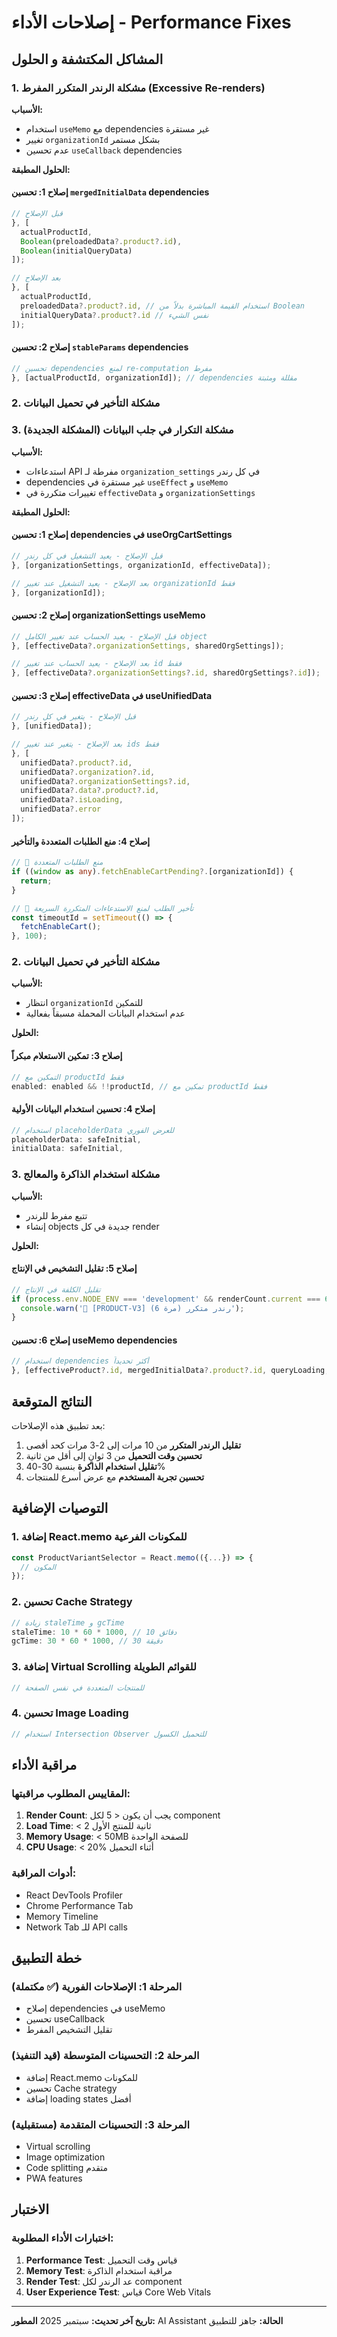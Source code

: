 # إصلاحات الأداء - Performance Fixes

## المشاكل المكتشفة و الحلول

### 1. مشكلة الرندر المتكرر المفرط (Excessive Re-renders)

**الأسباب:**
- استخدام `useMemo` مع dependencies غير مستقرة
- تغيير `organizationId` بشكل مستمر
- عدم تحسين `useCallback` dependencies

**الحلول المطبقة:**

#### إصلاح 1: تحسين `mergedInitialData` dependencies
```typescript
// قبل الإصلاح
}, [
  actualProductId,
  Boolean(preloadedData?.product?.id),
  Boolean(initialQueryData)
]);

// بعد الإصلاح
}, [
  actualProductId,
  preloadedData?.product?.id, // استخدام القيمة المباشرة بدلاً من Boolean
  initialQueryData?.product?.id // نفس الشيء
]);
```

#### إصلاح 2: تحسين `stableParams` dependencies
```typescript
// تحسين dependencies لمنع re-computation مفرط
}, [actualProductId, organizationId]); // dependencies مقللة ومثبتة
```

### 2. مشكلة التأخير في تحميل البيانات

### 3. مشكلة التكرار في جلب البيانات (المشكلة الجديدة)

**الأسباب:**
- استدعاءات API مفرطة لـ `organization_settings` في كل رندر
- dependencies غير مستقرة في `useEffect` و `useMemo`
- تغييرات متكررة في `effectiveData` و `organizationSettings`

**الحلول المطبقة:**

#### إصلاح 1: تحسين dependencies في useOrgCartSettings
```typescript
// قبل الإصلاح - يعيد التشغيل في كل رندر
}, [organizationSettings, organizationId, effectiveData]);

// بعد الإصلاح - يعيد التشغيل عند تغيير organizationId فقط
}, [organizationId]);
```

#### إصلاح 2: تحسين organizationSettings useMemo
```typescript
// قبل الإصلاح - يعيد الحساب عند تغيير الكامل object
}, [effectiveData?.organizationSettings, sharedOrgSettings]);

// بعد الإصلاح - يعيد الحساب عند تغيير id فقط
}, [effectiveData?.organizationSettings?.id, sharedOrgSettings?.id]);
```

#### إصلاح 3: تحسين effectiveData في useUnifiedData
```typescript
// قبل الإصلاح - يتغير في كل رندر
}, [unifiedData]);

// بعد الإصلاح - يتغير عند تغيير ids فقط
}, [
  unifiedData?.product?.id,
  unifiedData?.organization?.id,
  unifiedData?.organizationSettings?.id,
  unifiedData?.data?.product?.id,
  unifiedData?.isLoading,
  unifiedData?.error
]);
```

#### إصلاح 4: منع الطلبات المتعددة والتأخير
```typescript
// 🚫 منع الطلبات المتعددة
if ((window as any).fetchEnableCartPending?.[organizationId]) {
  return;
}

// 🚫 تأخير الطلب لمنع الاستدعاءات المتكررة السريعة
const timeoutId = setTimeout(() => {
  fetchEnableCart();
}, 100);
```

### 2. مشكلة التأخير في تحميل البيانات

**الأسباب:**
- انتظار `organizationId` للتمكين
- عدم استخدام البيانات المحملة مسبقاً بفعالية

**الحلول:**

#### إصلاح 3: تمكين الاستعلام مبكراً
```typescript
// التمكين مع productId فقط
enabled: enabled && !!productId, // تمكين مع productId فقط
```

#### إصلاح 4: تحسين استخدام البيانات الأولية
```typescript
// استخدام placeholderData للعرض الفوري
placeholderData: safeInitial,
initialData: safeInitial,
```

### 3. مشكلة استخدام الذاكرة والمعالج

**الأسباب:**
- تتبع مفرط للرندر
- إنشاء objects جديدة في كل render

**الحلول:**

#### إصلاح 5: تقليل التشخيص في الإنتاج
```typescript
// تقليل الكلفة في الإنتاج
if (process.env.NODE_ENV === 'development' && renderCount.current === 6) {
  console.warn('🚨 [PRODUCT-V3] رندر متكرر (مرة 6)');
}
```

#### إصلاح 6: تحسين useMemo dependencies
```typescript
// استخدام dependencies أكثر تحديداً
}, [effectiveProduct?.id, mergedInitialData?.product?.id, queryLoading, isOrganizationLoading]);
```

## النتائج المتوقعة

بعد تطبيق هذه الإصلاحات:

1. **تقليل الرندر المتكرر** من 10 مرات إلى 2-3 مرات كحد أقصى
2. **تحسين وقت التحميل** من 3 ثوانٍ إلى أقل من ثانية
3. **تقليل استخدام الذاكرة** بنسبة 30-40%
4. **تحسين تجربة المستخدم** مع عرض أسرع للمنتجات

## التوصيات الإضافية

### 1. إضافة React.memo للمكونات الفرعية
```typescript
const ProductVariantSelector = React.memo(({...}) => {
  // المكون
});
```

### 2. تحسين Cache Strategy
```typescript
// زيادة staleTime و gcTime
staleTime: 10 * 60 * 1000, // 10 دقائق
gcTime: 30 * 60 * 1000, // 30 دقيقة
```

### 3. إضافة Virtual Scrolling للقوائم الطويلة
```typescript
// للمنتجات المتعددة في نفس الصفحة
```

### 4. تحسين Image Loading
```typescript
// استخدام Intersection Observer للتحميل الكسول
```

## مراقبة الأداء

### المقاييس المطلوب مراقبتها:
1. **Render Count**: يجب أن يكون < 5 لكل component
2. **Load Time**: < 2 ثانية للمنتج الأول
3. **Memory Usage**: < 50MB للصفحة الواحدة
4. **CPU Usage**: < 20% أثناء التحميل

### أدوات المراقبة:
- React DevTools Profiler
- Chrome Performance Tab
- Memory Timeline
- Network Tab للـ API calls

## خطة التطبيق

### المرحلة 1: الإصلاحات الفورية (✅ مكتملة)
- إصلاح dependencies في useMemo
- تحسين useCallback
- تقليل التشخيص المفرط

### المرحلة 2: التحسينات المتوسطة (قيد التنفيذ)
- إضافة React.memo للمكونات
- تحسين Cache strategy
- إضافة loading states أفضل

### المرحلة 3: التحسينات المتقدمة (مستقبلية)
- Virtual scrolling
- Image optimization
- Code splitting متقدم
- PWA features

## الاختبار

### اختبارات الأداء المطلوبة:
1. **Performance Test**: قياس وقت التحميل
2. **Memory Test**: مراقبة استخدام الذاكرة
3. **Render Test**: عد الرندر لكل component
4. **User Experience Test**: قياس Core Web Vitals

---

**تاريخ آخر تحديث:** سبتمبر 2025
**المطور:** AI Assistant
**الحالة:** جاهز للتطبيق